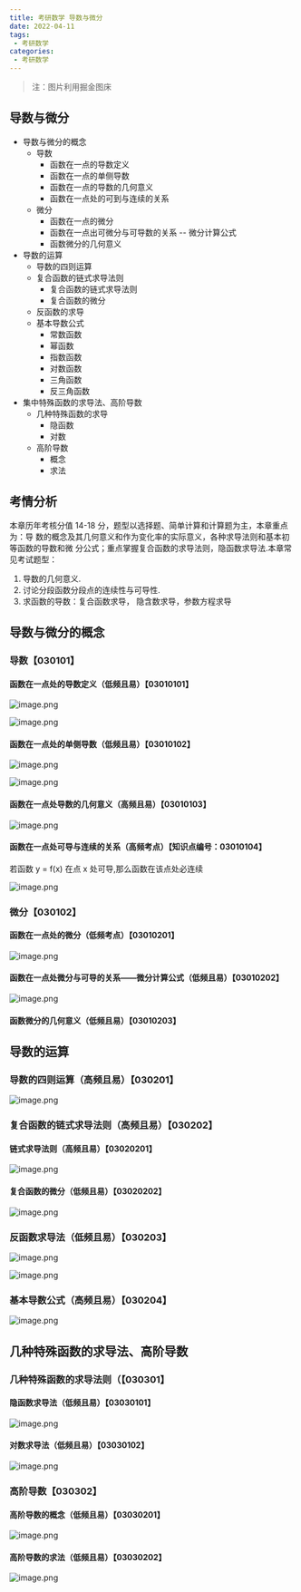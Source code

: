 ```yaml
---
title: 考研数学 导数与微分
date: 2022-04-11
tags:
 - 考研数学
categories:
 - 考研数学
---
```


> 注：图片利用掘金图床

## 导数与微分


- 导数与微分的概念
  - 导数
    - 函数在一点的导数定义
    - 函数在一点的单侧导数
    - 函数在一点的导数的几何意义
    - 函数在一点处的可到与连续的关系
  - 微分
    - 函数在一点的微分
    - 函数在一点出可微分与可导数的关系 -- 微分计算公式
    - 函数微分的几何意义
- 导数的运算
  - 导数的四则运算
  - 复合函数的链式求导法则
    - 复合函数的链式求导法则
    - 复合函数的微分
  - 反函数的求导
  - 基本导数公式
    - 常数函数
    - 幂函数
    - 指数函数
    - 对数函数
    - 三角函数
    - 反三角函数
- 集中特殊函数的求导法、高阶导数
  - 几种特殊函数的求导
    - 隐函数
    - 对数
  - 高阶导数
    - 概念
    - 求法


## 考情分析

本章历年考核分值 14-18 分，题型以选择题、简单计算和计算题为主，本章重点为：导
数的概念及其几何意义和作为变化率的实际意义，各种求导法则和基本初等函数的导数和微
分公式；重点掌握复合函数的求导法则，隐函数求导法.本章常见考试题型：

1. 导数的几何意义.
2. 讨论分段函数分段点的连续性与可导性.
3. 求函数的导数：复合函数求导， 隐含数求导，参数方程求导



## 导数与微分的概念


### 导数【030101】


#### 函数在一点处的导数定义（低频且易）【03010101】

![image.png](https://p3-juejin.byteimg.com/tos-cn-i-k3u1fbpfcp/ea0c7058526b4a619ed7d8e08fdce2ea~tplv-k3u1fbpfcp-watermark.image?)



![image.png](https://p1-juejin.byteimg.com/tos-cn-i-k3u1fbpfcp/80e146f6d2a343f68a11a5f20cc8eb10~tplv-k3u1fbpfcp-watermark.image?)



#### 函数在一点处的单侧导数（低频且易）【03010102】


![image.png](https://p3-juejin.byteimg.com/tos-cn-i-k3u1fbpfcp/195da82660d04ccf88dfd85d5d0fb5ad~tplv-k3u1fbpfcp-watermark.image?)



![image.png](https://p3-juejin.byteimg.com/tos-cn-i-k3u1fbpfcp/bf797c597c9044c884fbb0187ebf7175~tplv-k3u1fbpfcp-watermark.image?)



#### 函数在一点处导数的几何意义（高频且易）【03010103】


![image.png](https://p3-juejin.byteimg.com/tos-cn-i-k3u1fbpfcp/4d1f79c4116a490a8355f066124e6b6e~tplv-k3u1fbpfcp-watermark.image?)



#### 函数在一点处可导与连续的关系（高频考点）【知识点编号：03010104】


若函数 y = f(x) 在点 x 处可导,那么函数在该点处必连续



![image.png](https://p9-juejin.byteimg.com/tos-cn-i-k3u1fbpfcp/f1e6ec8b60184e6f97e23a834d8efbfb~tplv-k3u1fbpfcp-watermark.image?)


### 微分【030102】


#### 函数在一点处的微分（低频考点）【03010201】



![image.png](https://p6-juejin.byteimg.com/tos-cn-i-k3u1fbpfcp/312678b878fb4a90ad747c0cc9b99398~tplv-k3u1fbpfcp-watermark.image?)


#### 函数在一点处微分与可导的关系——微分计算公式（低频且易）【03010202】



![image.png](https://p6-juejin.byteimg.com/tos-cn-i-k3u1fbpfcp/6b133ecd95c64b97ba3f07be59876f5b~tplv-k3u1fbpfcp-watermark.image?)


#### 函数微分的几何意义（低频且易）【03010203】



## 导数的运算


### 导数的四则运算（高频且易）【030201】


![image.png](https://p9-juejin.byteimg.com/tos-cn-i-k3u1fbpfcp/b338261857aa40aaae95df0f54a8242c~tplv-k3u1fbpfcp-watermark.image?)


### 复合函数的链式求导法则（高频且易）【030202】


#### 链式求导法则（高频且易）【03020201】


![image.png](https://p3-juejin.byteimg.com/tos-cn-i-k3u1fbpfcp/ab75e05ac81f42bfb45a77687de94141~tplv-k3u1fbpfcp-watermark.image?)


#### 复合函数的微分（低频且易）【03020202】


![image.png](https://p9-juejin.byteimg.com/tos-cn-i-k3u1fbpfcp/b5beae92dbe94eb98d560f44b6bfbbc9~tplv-k3u1fbpfcp-watermark.image?)



### 反函数求导法（低频且易）【030203】


![image.png](https://p6-juejin.byteimg.com/tos-cn-i-k3u1fbpfcp/2de64a0c5c7948f48ceff74acc2d1c31~tplv-k3u1fbpfcp-watermark.image?)


![image.png](https://p6-juejin.byteimg.com/tos-cn-i-k3u1fbpfcp/856ae27645c34b0eb9ec2a9cdf8d82bc~tplv-k3u1fbpfcp-watermark.image?)



### 基本导数公式（高频且易）【030204】



![image.png](https://p6-juejin.byteimg.com/tos-cn-i-k3u1fbpfcp/f3e91deba83f4c7f9cca915d9bc69b17~tplv-k3u1fbpfcp-watermark.image?)



## 几种特殊函数的求导法、高阶导数


### 几种特殊函数的求导法则（【030301】


#### 隐函数求导法（低频且易）【03030101】


![image.png](https://p6-juejin.byteimg.com/tos-cn-i-k3u1fbpfcp/82cc13ca17474af8b9e40cbf2439fbf2~tplv-k3u1fbpfcp-watermark.image?)


#### 对数求导法（低频且易）【03030102】


![image.png](https://p1-juejin.byteimg.com/tos-cn-i-k3u1fbpfcp/d70560fecb7b4ffc81153e3854459388~tplv-k3u1fbpfcp-watermark.image?)


### 高阶导数【030302】


#### 高阶导数的概念（低频且易）【03030201】


![image.png](https://p6-juejin.byteimg.com/tos-cn-i-k3u1fbpfcp/1ccf4a62a5e442b7851dc1b1f80d456e~tplv-k3u1fbpfcp-watermark.image?)


#### 高阶导数的求法（低频且易）【03030202】


![image.png](https://p1-juejin.byteimg.com/tos-cn-i-k3u1fbpfcp/0e479fe25db2490397a5bc3aca15cfe5~tplv-k3u1fbpfcp-watermark.image?)














